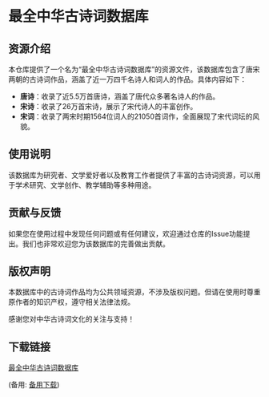 # 最全中华古诗词数据库

## 资源介绍

本仓库提供了一个名为“最全中华古诗词数据库”的资源文件，该数据库包含了唐宋两朝的古诗词作品，涵盖了近一万四千名诗人和词人的作品。具体内容如下：

- **唐诗**：收录了近5.5万首唐诗，涵盖了唐代众多著名诗人的作品。
- **宋诗**：收录了26万首宋诗，展示了宋代诗人的丰富创作。
- **宋词**：收录了两宋时期1564位词人的21050首词作，全面展现了宋代词坛的风貌。

## 使用说明

该数据库为研究者、文学爱好者以及教育工作者提供了丰富的古诗词资源，可以用于学术研究、文学创作、教学辅助等多种用途。

## 贡献与反馈

如果您在使用过程中发现任何问题或有任何建议，欢迎通过仓库的Issue功能提出。我们也非常欢迎您为该数据库的完善做出贡献。

## 版权声明

本数据库中的古诗词作品均为公共领域资源，不涉及版权问题。但请在使用时尊重原作者的知识产权，遵守相关法律法规。

感谢您对中华古诗词文化的关注与支持！

## 下载链接
[最全中华古诗词数据库](https://pan.quark.cn/s/1fa6be1f4374) 

(备用: [备用下载](https://pan.baidu.com/s/1DvZfwUhl5rZzXKvEj9FynA?pwd=m1vm))

